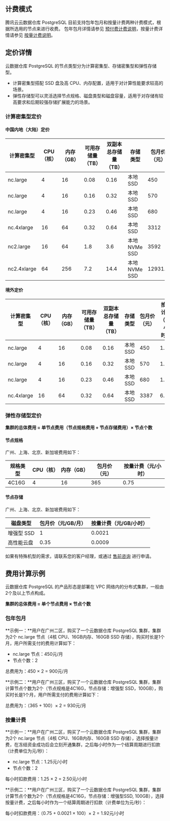 ## 计费模式
腾讯云云数据仓库 PostgreSQL 目前支持包年包月和按量计费两种计费模式，根据所选用的节点来进行收费。 
包年包月详情请参见 [预付费计费说明](https://cloud.tencent.com/document/product/555/9618)，按量计费详情请参见 [按量计费说明](https://cloud.tencent.com/document/product/555/9617)。

## 定价详情
云数据仓库 PostgreSQL 的节点类型分为计算密集型、存储密集型和弹性存储型。
- 计算密集型搭配 SSD 盘及高 CPU、内存配置，适用于对计算性能要求较高的场景。
- 弹性存储型可以灵活选择节点规格、磁盘类型和磁盘容量，适用于对存储有较高要求和后期较强存储扩展能力的场景。

### 计算密集型定价

#### **中国内地（大陆）定价**
<table style="table-layout:fixed">
<thead>
<tr>
<th width="100px">计算密集型</th>
<th width="100px">CPU（核）</th>
<th width="105px">内存（GB）</th>
<th width="145px">可用存储量（TB）</th>
<th width="175px">双副本总存储量（TB）</th>
<th width="140px">存储类型</th>
<th width="115px">包月价（元）</th>
<th width="160px">按量计费（元/小时）</th>
</tr>
</thead>
<tbody><tr>
<td>nc.large</td>
<td>4</td>
<td>16</td>
<td>0.08</td>
<td>0.16</td>
<td>本地 SSD</td>
<td>450</td>
<td>1.25</td>
</tr>
<tr>
<td>nc.large</td>
<td>4</td>
<td>16</td>
<td>0.16</td>
<td>0.32</td>
<td>本地 SSD</td>
<td>570</td>
<td>1.48</td>
</tr>
<tr>
<td>nc.large</td>
<td>4</td>
<td>16</td>
<td>0.23</td>
<td>0.46</td>
<td>本地 SSD</td>
<td>680</td>
<td>1.6</td>
</tr>
<tr>
<td>nc.4xlarge</td>
<td>16</td>
<td>64</td>
<td>0.32</td>
<td>0.64</td>
<td>本地 SSD</td>
<td>3312</td>
<td>6.78</td>
</tr>
<tr>
<td>nc2.large</td>
<td>16</td>
<td>64</td>
<td>1.8</td>
<td>3.6</td>
<td>本地 NVMe SSD</td>
<td>3592</td>
<td>6.3</td>
</tr>
<tr>
<td>nc2.4xlarge</td>
<td>64</td>
<td>256</td>
<td>7.2</td>
<td>14.4</td>
<td>本地 NVMe SSD</td>
<td>12931.2</td>
<td>22.68</td>
</tr>
</tbody></table>

#### **境外定价**
<table style="table-layout:fixed">
<thead>
<tr>
<th width="100px">计算密集型</th>
<th width="100px">CPU（核）</th>
<th width="105px">内存（GB）</th>
<th width="145px">可用存储量（TB）</th>
<th width="175px">双副本总存储量（TB）</th>
<th width="140px">存储类型</th>
<th width="115px">包月价（元）</th>
<th width="160px">按量计费（元/小时）</th>
</tr>
</thead>
<tbody><tr>
<td>nc.large</td>
<td>4</td>
<td>16</td>
<td>0.08</td>
<td>0.16</td>
<td>本地 SSD</td>
<td>450</td>
<td>1.25</td>
</tr>
<tr>
<td>nc.large</td>
<td>4</td>
<td>16</td>
<td>0.16</td>
<td>	0.32</td>
<td>本地 SSD</td>
<td>570</td>
<td>1.48</td>
</tr>
<tr>
<td>nc.large</td>
<td>4</td>
<td>16</td>
<td>0.23</td>
<td>	0.46</td>
<td>本地 SSD</td>
<td>680</td>
<td>1.6</td>
</tr>
<tr>
<td>nc.4xlarge</td>
<td>16</td>
<td>64</td>
<td>0.32</td>
<td>0.64</td>
<td>本地 SSD</td>
<td>3387</td>
<td>6.97</td>
</tr>
</tbody></table>

### **弹性存储型定价**

**集群的总体费用 = 单节点费用（节点规格费用 + 节点存储费用）× 节点个数**

#### 节点规格

广州、上海、北京、新加坡费用如下：

| 规格类型 | CPU（核） | 内存（GB） |包月价（元）|按量计费（元/小时）
|---------|---------|---------|---|---|	
|4C16G	 |4 |	16 |	365 |	0.75|

#### 节点存储

广州、上海、北京、新加坡费用如下：

| 磁盘类型 | 包月价（元/GB/月） | 按量计费（元/GB/小时） |
|---------|---------|---------|
|增强型 SSD	 |1 |	0.0021 |
|高性能云盘 |	0.35 |	0.0009 |

如果有特殊机型的需求，请联系您的客户经理，或通过 [售前咨询](https://cloud.tencent.com/online-service?from=sales&source=PRESALE) 进行申请。

## 费用计算示例
云数据仓库 PostgreSQL 的产品形态是部署在 VPC 网络内的分布式集群，一般由2个及以上节点构成。

**集群的总体费用 = 单个节点费用 × 节点个数**

### **包年包月**
**示例一：**用户在广州二区，购买了一个云数据仓库 PostgreSQL 集群，集群为2个 nc.large 节点（4核 CPU、16GB内存、160GB SSD 存储），购买时长是1个月，用户所需支付的费用计算如下：
- nc.large 节点：450元/月
- 节点个数：2

总费用为：450 × 2 = 900元/月

**示例二：**用户在广州三区，购买了一个云数据仓库 PostgreSQL 集群，集群计算节点个数为2个（节点规格是4C16G，节点存储：增强型 SSD，100GB），购买时长是1个月，用户所需支付的费用计算如下：

总费用为：（365 + 100）× 2 = 930元/月

### **按量计费**
**示例一：**用户在广州二区，购买了一个云数据仓库 PostgreSQL 集群，集群为2个 nc.large 节点（4核 CPU、16GB内存、160GB SSD 存储），选择按量计费，在冻结资金成功后会立刻开通集群，之后每小时作为一个结算周期进行扣款（计费单位为元/秒）：
- nc.large 节点：1.25元/小时
- 节点个数：2

每小时扣款费用：1.25 × 2 = 2.50元/小时

**示例二：**用户在广州三区，购买了一个云数据仓库 PostgreSQL 集群，集群计算节点个数为2个（节点规格是4C16G，节点存储：增强型SSD, 100GB），选择按量计费，之后每小时作为一个结算周期进行扣款（计费单位为元/秒）：

每小时扣款费用：（0.75 + 0.0021 × 100）× 2 = 1.92元/小时

